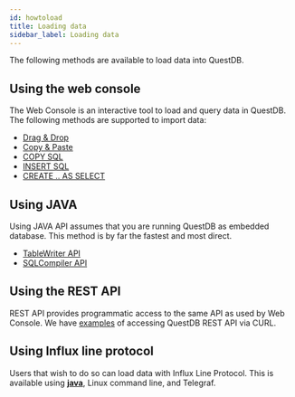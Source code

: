 ```yaml
---
id: howtoload
title: Loading data
sidebar_label: Loading data
---
```


The following methods are available to load data into QuestDB.

## Using the web console

The Web Console is an interactive tool to load and query data in QuestDB. The following methods are supported to import data:

- [Drag & Drop](usageINTERFACE.md#drag-and-drop)
- [Copy & Paste](usageINTERFACE.md#import-from-clipboard)
- [COPY SQL](sqlCOPY.md)
- [INSERT SQL](sqlINSERT.md)
- [CREATE .. AS SELECT](sqlCREATE.md#create-table-as)

## Using JAVA

Using JAVA API assumes that you are running QuestDB as embedded database. This method is by far the fastest and most direct.

- [TableWriter API](usageINTERFACE.md#writing-data-programmatically)
- [SQLCompiler API](usageINTERFACE.md#compiling-sql-in-java)

## Using the REST API

REST API provides programmatic access to the same API as used by Web Console. We have [examples](usageINTERFACE.md#imp-loading-data) of accessing QuestDB
REST API via CURL.

## Using Influx line protocol
Users that wish to do so can load data with Influx Line Protocol. This is available using
**[java](usageINTERFACE.md#java)**, Linux command line, and Telegraf.